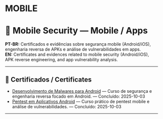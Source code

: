 # MOBILE

# 📱 Mobile Security — Mobile / Apps

**PT-BR:** Certificados e evidências sobre segurança mobile (Android/iOS), engenharia reversa de APKs e análise de vulnerabilidades em apps.  
**EN:** Certificates and evidences related to mobile security (Android/iOS), APK reverse engineering, and app vulnerability analysis.

---

## 🧾 Certificados / Certificates

- [Desenvolvimento de Malwares para Android](./evidence/Desenvolvimento%20de%20Malwares%20para%20Android.pdf) — Curso de segurança e engenharia reversa focado em Android. — Concluído: 2025-10-03 
- [Pentest em Aplicativos Android](./evidence/Pentest%20em%20Aplicativos%20Android.pdf) — Curso prático de pentest mobile e análise de vulnerabilidades. — Concluído: 2025-10-03 

---
